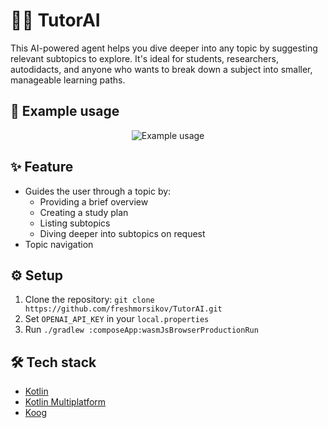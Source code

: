 
# 👨‍🏫 TutorAI

This AI-powered agent helps you dive deeper into any topic by suggesting relevant subtopics to explore. 
It's ideal for students, researchers, autodidacts, and anyone who wants to break down a subject into smaller, manageable learning paths.

## 🧩 Example usage

<div align="center">
  <img 
   src="https://github.com/user-attachments/assets/a15af5dd-a5d7-4dd1-9d7a-4b68ade41d18"
   alt="Example usage">
</div>

## ✨ Feature

* Guides the user through a topic by:
  * Providing a brief overview
  * Creating a study plan
  * Listing subtopics
  * Diving deeper into subtopics on request
* Topic navigation

## ⚙️ Setup

1. Clone the repository: `git clone https://github.com/freshmorsikov/TutorAI.git`
2. Set `OPENAI_API_KEY` in your `local.properties`
3. Run `./gradlew :composeApp:wasmJsBrowserProductionRun`

## 🛠 Tech stack

* [Kotlin](https://kotlinlang.org/)
* [Kotlin Multiplatform](https://www.jetbrains.com/help/kotlin-multiplatform-dev/get-started.html)
* [Koog](https://github.com/JetBrains/koog)
